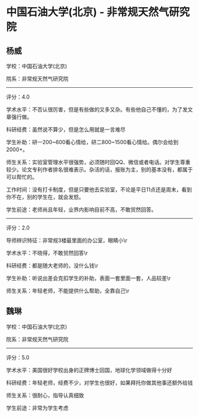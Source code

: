 # 中国石油大学(北京) - 非常规天然气研究院

## 杨威

学校：中国石油大学(北京)

院系：非常规天然气研究院

* * *

评分：4.0

学术水平：不否认很厉害，但是有些做的又多又杂。有些他自己不懂的，为了发文章强行做。

科研经费：虽然说不算少，但是怎么用就是一言难尽

学生补助：研一200~600看心情给，研二800~1500看心情给。偶尔会给到2000+。

师生关系：实验室管理水平很强势，必须随时回QQ、微信或者电话。对学生尊重较少。论文专利作者排名很难表示。杂活的话，报账为主，别的基本没有，都属于可以帮忙的。

工作时间：没有打卡制度，但是只要他去实验室，不论是平日11点还是周末，看到你不在，别的学生在，就会发怒。

学生前途：老师尚且年轻，业界内影响目前不高，不敢贸然回答。

* * *

评分：2.0

导师辨识特征：非常规3楼最里面的办公室，眼睛小\r

学术水平：不晓得，不敢贸然回答\r

科研经费：都是随大老师的，没什么钱\r

学生补助：听说出差会克扣学生的补助，表面一套里面一套，人品较差\r

师生关系：年轻老师，不能提供什么帮助，全靠自己\r

## 魏琳

学校：中国石油大学(北京)

院系：非常规天然气研究院

* * *

评分：5.0

学术水平：美国很好学校出身的正牌博士回国，地球化学领域做得十分好

科研经费：年轻老师，经费不少，对学生也很好，如果拜托你做其他事还额外给钱

师生关系：很耐心，指导认真细致

学生前途：非常为学生考虑
